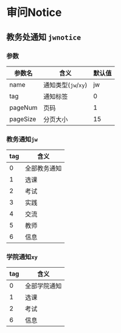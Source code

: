 # 审问Notice

## 教务处通知 `jwnotice`

### 参数
| 参数名     | 含义              | 默认值 |
|---------|-----------------|----|
| name    | 通知类型(`jw`/`xy`) | jw |
| tag     | 通知标签            | 0  |
| pageNum | 页码              | 1  |
| pageSize | 分页大小            | 15 |



### 教务通知`jw`

| tag | 含义     |
|-----|--------|
| 0   | 全部教务通知 |
| 1   | 选课     |
| 2   | 考试     |
| 3   | 实践     |
| 4   | 交流     |
| 5   | 教师     |
| 6   | 信息     |

### 学院通知`xy`

| tag | 含义     |
|-----|--------|
| 0   | 全部学院通知 |
| 1   | 选课     |
| 2   | 考试     |
| 6   | 信息     |

